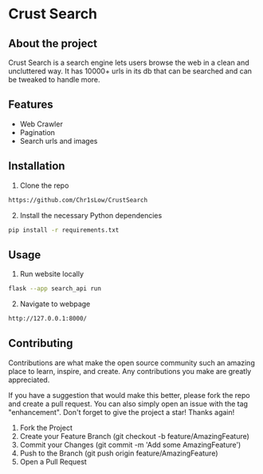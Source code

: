 # Crust Search

## About the project

Crust Search is a search engine lets users browse the web in a clean and uncluttered way. It has 10000+ urls in its db that can be searched and can be tweaked to handle more.
## Features

- Web Crawler
- Pagination
- Search urls and images




## Installation

1. Clone the repo

```bash
https://github.com/Chr1sLow/CrustSearch
```
2. Install the necessary Python dependencies

```bash
pip install -r requirements.txt
```
    
## Usage
1. Run website locally
```sh
flask --app search_api run
```

2. Navigate to webpage
```sh
http://127.0.0.1:8000/
```

## Contributing
Contributions are what make the open source community such an amazing place to learn, inspire, and create. Any contributions you make are greatly appreciated.

If you have a suggestion that would make this better, please fork the repo and create a pull request. You can also simply open an issue with the tag "enhancement". Don't forget to give the project a star! Thanks again!

1. Fork the Project
2. Create your Feature Branch (git checkout -b feature/AmazingFeature)
3. Commit your Changes (git commit -m 'Add some AmazingFeature')
4. Push to the Branch (git push origin feature/AmazingFeature)
5. Open a Pull Request
